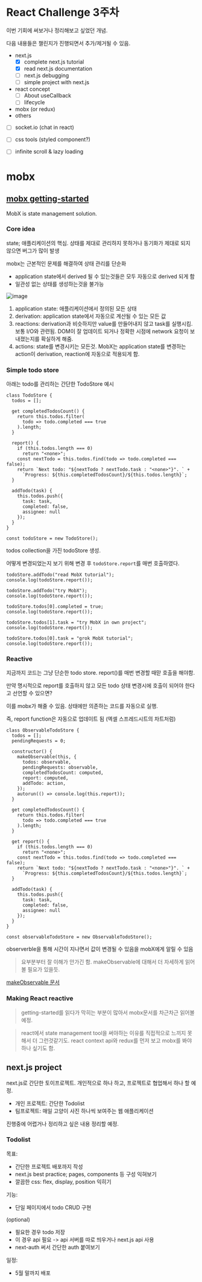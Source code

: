 # React Challenge 3주차

이번 기회에 써보거나 정리해보고 싶었던 개념.

다음 내용들은 챌린지가 진행되면서 추가/제거될 수 있음.

- next.js
  - [x] complete next.js tutorial
  - [x] read next.js documentation
  - [ ] next.js debugging
  - [ ] simple project with next.js
- react concept
  - [ ] About useCallback
  - [ ] lifecycle
- mobx (or redux)
- others
- [ ] socket.io (chat in react)
- [ ] css tools (styled component?)
- [ ] infinite scroll & lazy loading


# mobx

## [mobx getting-started](https://mobx.js.org/getting-started)

MobX is state management solution.

### Core idea

state; 애플리케이션의 핵심. 상태를 제대로 관리하지 못하거나 동기화가 제대로 되지 않으면 버그가 많이 발생

mobx는 근본적인 문제를 해결하여 상태 관리를 단순화
- application state에서 derived 될 수 있는것들은 모두 자동으로 derived 되게 함
- 일관성 없는 상태를 생성하는것을 불가능

![image](https://mobx.js.org/assets/getting-started-assets/overview.png)

1. application state: 애플리케이션에서 정의된 모든 상태
2. derivation: application state에서 자동으로 계산될 수 있는 모든 값
3. reactions: derivation과 비슷하지만 value를 만들어내지 않고 task를 실행시킴. 보통 I/O와 관련됨. DOM이 잘 업데이트 되거나 정확한 시점에 network 요청이 보내졌는지를 확실하게 해줌.
4. actions: state를 변경시키는 모든것. MobX는 application state를 변경하는 action이 derivation, reaction에 자동으로 적용되게 함.

### Simple todo store

아래는 todo를 관리하는 간단한 TodoStore 예시

```
class TodoStore {
  todos = [];

  get completedTodosCount() {
    return this.todos.filter(
      todo => todo.completed === true
    ).length;
  }

  report() {
    if (this.todos.length === 0)
      return "<none>";
    const nextTodo = this.todos.find(todo => todo.completed === false);
    return `Next todo: "${nextTodo ? nextTodo.task : "<none>"}". ` +
      `Progress: ${this.completedTodosCount}/${this.todos.length}`;
  }

  addTodo(task) {
    this.todos.push({
      task: task,
      completed: false,
      assignee: null
    });
  }
}

const todoStore = new TodoStore();
```

todos collection을 가진 todoStore 생성.

어떻게 변경되었는지 보기 위해 변경 후 `todoStore.report`를 매번 호출하였다.

```
todoStore.addTodo("read MobX tutorial");
console.log(todoStore.report());

todoStore.addTodo("try MobX");
console.log(todoStore.report());

todoStore.todos[0].completed = true;
console.log(todoStore.report());

todoStore.todos[1].task = "try MobX in own project";
console.log(todoStore.report());

todoStore.todos[0].task = "grok MobX tutorial";
console.log(todoStore.report());
```

### Reactive

지금까지 코드는 그냥 단순한 todo store. report()를 매번 변경할 때맏 호출을 해야함.

만약 명시적으로 report를 호출하지 않고 모든 todo 상태 변경시에 호출이 되어야 한다고 선언할 수 있으면?

이를 mobx가 해줄 수 있음. 상태에만 의존하는 코드를 자동으로 실행.

즉, report function은 자동으로 업데이트 됨 (엑셀 스프레드시트의 차트처럼)

```
class ObservableTodoStore {
  todos = [];
  pendingRequests = 0;

  constructor() {
    makeObservable(this, {
      todos: observable,
      pendingRequests: observable,
      completedTodosCount: computed,
      report: computed,
      addTodo: action,
    });
    autorun(() => console.log(this.report));
  }

  get completedTodosCount() {
    return this.todos.filter(
      todo => todo.completed === true
    ).length;
  }

  get report() {
    if (this.todos.length === 0)
      return "<none>";
    const nextTodo = this.todos.find(todo => todo.completed === false);
    return `Next todo: "${nextTodo ? nextTodo.task : "<none>"}". ` +
      `Progress: ${this.completedTodosCount}/${this.todos.length}`;
  }

  addTodo(task) {
    this.todos.push({
      task: task,
      completed: false,
      assignee: null
    });
  }
}

const observableTodoStore = new ObservableTodoStore();
```

observerble을 통해 시간이 지나면서 값이 변경될 수 있음을 mobX에게 알릴 수 있음

> 요부분부터 잘 이해가 안가긴 함. makeObservable에 대해서 더 자세하게 읽어볼 필요가 있을듯.

[makeObservable 문서](https://mobx.js.org/observable-state.html#makeobservable)

### Making React reactive

> getting-started를 읽다가 막히는 부분이 많아서 mobx문서를 차근차근 읽어볼 예정.

> react에서 state management tool을 써야하는 이유를 직접적으로 느끼지 못해서 더 그런것같기도. react context api와 redux를 먼저 보고 mobx를 봐야하나 싶기도 함.


## next.js project

next.js로 간단한 토이프로젝트. 개인적으로 하나 하고, 프로젝트로 협업해서 하나 할 예정.

- 개인 프로젝트: 간단한 Todolist
- 팀프로젝트: 매일 고양이 사진 하나씩 보여주는 웹 애플리케이션

진행중에 어렵거나 정리하고 싶은 내용 정리할 예정.

### Todolist

목표:
- 간단한 프로젝트 배포까지 작성
- next.js best practice; pages, components 등 구성 익혀보기
- 깔끔한 css: flex, display, position 익히기

기능:
- 단일 페이지에서 todo CRUD 구현

(optional)
- 필요한 경우 todo 저장
- 이 경우 api 필요 -> api 서버를 따로 띄우거나 next.js api 사용
- next-auth 써서 간단한 auth 붙여보기

일정:
- 5월 말까지 배포


